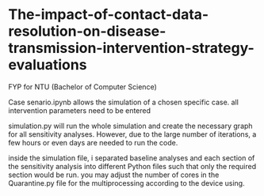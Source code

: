 # The-impact-of-contact-data-resolution-on-disease-transmission-intervention-strategy-evaluations
FYP for NTU (Bachelor of Computer Science)

Case senario.ipynb allows the simulation of a chosen specific case. all intervention parameters need to be entered 

simulation.py will run the whole simulation and create the necessary graph for all sensitivity analyses. However, due to the large number of iterations, a few hours or even days are needed to run the code.

inside the simulation file, i separated baseline analyses and each section of the sensitivity analysis into different Python files such that only the required section would be run. you may adjust the number of cores in the Quarantine.py file for the multiprocessing according to the device using. 
